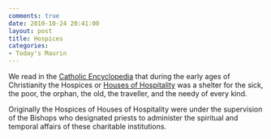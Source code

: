 ```yaml
---
comments: true
date: 2010-10-24 20:41:00
layout: post
title: Hospices
categories:
- Today's Maurin
---
```


We read in the [Catholic Encyclopedia](http://en.wikipedia.org/wiki/Catholic_Encyclopedia)
that during the early ages
of Christianity
the Hospices
or [Houses of Hospitality](http://en.wikipedia.org/wiki/House_of_hospitality)
was a shelter
for the sick, the poor,
the orphan, the old, the traveller,
and the needy of every kind.

Originally the Hospices
of Houses of Hospitality
were under the supervision
of the Bishops
who designated priests
to administer
the spiritual
and temporal affairs
of these charitable institutions.